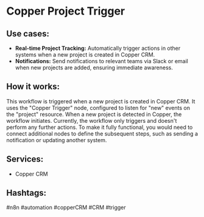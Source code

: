 # Copper Project Trigger

## Use cases:

*   **Real-time Project Tracking:** Automatically trigger actions in other systems when a new project is created in Copper CRM.
*   **Notifications:** Send notifications to relevant teams via Slack or email when new projects are added, ensuring immediate awareness.

## How it works:

This workflow is triggered when a new project is created in Copper CRM. It uses the "Copper Trigger" node, configured to listen for "new" events on the "project" resource. When a new project is detected in Copper, the workflow initiates. Currently, the workflow only triggers and doesn't perform any further actions. To make it fully functional, you would need to connect additional nodes to define the subsequent steps, such as sending a notification or updating another system.

## Services:

*   Copper CRM

## Hashtags:

#n8n #automation #copperCRM #CRM #trigger
